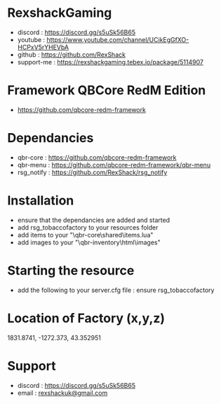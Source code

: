 # RexshackGaming
- discord : https://discord.gg/s5uSk56B65
- youtube : https://www.youtube.com/channel/UCikEgGfXO-HCPxV5rYHEVbA
- github : https://github.com/RexShack
- support-me : https://rexshackgaming.tebex.io/package/5114907

# Framework QBCore RedM Edition
- https://github.com/qbcore-redm-framework

# Dependancies
- qbr-core : https://github.com/qbcore-redm-framework
- qbr-menu : https://github.com/qbcore-redm-framework/qbr-menu
- rsg_notify : https://github.com/RexShack/rsg_notify

# Installation
- ensure that the dependancies are added and started
- add rsg_tobaccofactory to your resources folder
- add items to your "\qbr-core\shared\items.lua"
- add images to your "\qbr-inventory\html\images"

# Starting the resource
- add the following to your server.cfg file : ensure rsg_tobaccofactory

# Location of Factory (x,y,z)
1831.8741, -1272.373, 43.352951

# Support
- discord : https://discord.gg/s5uSk56B65
- email : rexshackuk@gmail.com